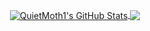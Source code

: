 <p align="center">

<a href="https://github.com/QuietMoth1/QuietMoth1">
  <img align="center" src="https://github-readme-stats-beryl.vercel.app/api?username=QuietMoth1&show_icons=true&title_color=fff&icon_color=79ff97&text_color=9f9f9f&bg_color=151515" alt="QuietMoth1's GitHub Stats" />
</a>

<a href="https://github.com/QuietMoth1/QuietMoth1">
  <img align="center" src="https://github-readme-stats-beryl.vercel.app/api/top-langs/?username=QuietMoth1&show_icons=true&theme=merko&langs_count=3&layout=default&hide_border=false&title_color=fff&icon_color=79ff97&text_color=9f9f9f&bg_color=151515" />
</a>

</p>
